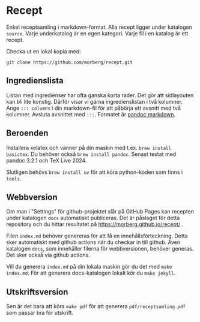 # Recept

Enkel receptsamling i markdown-format. Alla recept ligger under katalogen `source`. Varje
underkatalog är en egen kategori. Varje fil i en katalog är ett recept.

Checka ut en lokal kopia med:

    git clone https://github.com/morberg/recept.git

## Ingredienslista

Listan med ingredienser har ofta ganska korta rader. Det gör att sidlayouten kan bli lite
konstig. Därför visar vi gärna ingredienslistan i två kolumner. Ange
`::: columns` i din markdown-fil för att påbörja ett avsnitt med två kolumner. Avsluta
avsnittet med `:::`. Formatet är [pandoc
markdown](https://pandoc.org/MANUAL.html#pandocs-markdown).

## Beroenden

Installera xelatex och vänner på din maskin med t.ex. `brew install basictex`. Du behöver
också `brew install pandoc`. Senast testat med pandoc 3.2.1 och TeX Live 2024.

Slutligen behövs `brew install uv` för att köra python-koden som finns i `tools`.

## Webbversion

Om man i "Settings" för github-projektet slår på GitHub Pages kan recepten under katalogen
`docs` automatiskt publiceras. Det är påslaget för detta repository och du hittar
resultatet på <https://morberg.github.io/recept/> .

Filen `index.md` behöver genereras för att få en innehållsförteckning. Detta sker
automatiskt med github actions när du checkar in till github. Även katalogen `docs`, som
innehåller filerna för webbversionen, behöver generas. Det sker också via github actions.

Vill du generera `index.md` på din lokala maskin gör du det med `make index.md`. För
att generera docs-katalogen lokalt kör du `make jekyll`.

## Utskriftsversion

Sen är det bara att köra `make pdf` för att generera `pdf/receptsamling.pdf` som passar
bra för utskrift.
